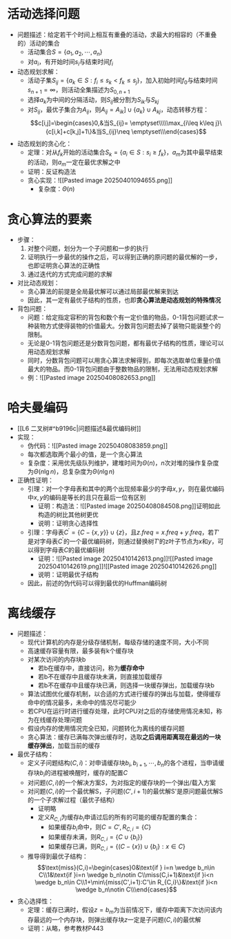 # 活动选择问题
- 问题描述：给定若干个时间上相互有重叠的活动，求最大的相容的（不重叠的）活动的集合
	- 活动集合$S=\{a_1,a_2,\cdots,a_n\}$
	- 对$a_i$，有开始时间$s_i$与结束时间$f_i$
- 动态规划求解：
	- 活动子集$S_{ij}=\{a_k\in S:f_i\leq s_k<f_k\leq s_j\}$，加入初始时间$f_0$与结束时间$s_{n+1}=\infty$，则活动全集描述为$S_{0,n+1}$
	- 选择$a_k$为中间的分隔活动，则$S_{ij}$被分割为$S_{ik}$与$S_{kj}$
	- 对$S_{ij}$，最优子集合为$A_{ij}$，则$A_{ij}=A_{ik}]\cup \{a_k\}\cup A_{kj}$，动态转移方程：$$c[i,j]=\begin{cases}0,&当S_{ij}= \emptyset\\\\\max_{i\leq k\leq j}\{c[i,k]+c[k,j]+1\}&当S_{ij}\neq \emptyset\\\end{cases}$$
- 动态规划的贪心化：
	- 定理：对从$f_k$开始的活动集合$S_k=\{a_i\in S:s_i\geq f_k\}$，$a_m$为其中最早结束的活动，则$a_m$一定在最优求解之中
	- 证明：反证构造法
	- 贪心实现：![[Pasted image 20250401094655.png]]
		- 复杂度：$\Theta(n)$
# 贪心算法的要素
- 步骤：
	1. 对整个问题，划分为一个子问题和一步的执行
	2. 证明执行一步最优的操作之后，可以得到正确的原问题的最优解的一步，也即证明贪心算法的正确性
	3. 通过迭代的方式完成问题的求解
- 对比动态规划：
	- 贪心算法的前提是全局最优解可以通过局部最优解来到达
	- 因此，其一定有最优子结构的性质，也即**贪心算法是动态规划的特殊情况**
- 背包问题：
	- 问题：给定指定容积的背包和数个有一定价值的物品，0-1背包问题试求一种装物方式使得装物的价值最大。分数背包问题去掉了装物只能装整个的限制。
	- 无论是0-1背包问题还是分数背包问题，都有最优子结构的性质，理论可以用动态规划求解
	- 同时，分数背包问题可以用贪心算法求解得到，即每次选取单位重量价值最大的物品。而0-1背包问题由于整数物品的限制，无法用动态规划求解
	- 例：![[Pasted image 20250408082653.png]]
# 哈夫曼编码
- [[L6 二叉树#^b9196c|问题描述&最优编码树]]
- 实现：
	- 伪代码：![[Pasted image 20250408083859.png]]
	- 每次都选取两个最小的值，是一个贪心算法
	- 复杂度：采用优先级队列维护，建堆时间为$\Theta(n)$，$n$次对堆的操作复杂度为$\Theta(n\lg n)$，总复杂度为$\Theta(n\lg n)$
- 正确性证明：
	- 引理：对一个字母表和其中的两个出现频率最少的字母$x,y$，则在最优编码中$x,y$的编码是等长的且只在最后一位有区别
		- 证明：构造法：![[Pasted image 20250408084508.png]]证明如此构造的树比其他树更优
		- 说明：证明贪心选择性
	- 引理：字母表$C^′ = \{C − \{x, y\}\} ∪ \{z\}$，且$z.freq=x.freq+y.freq$，若$T'$是对字母表$C^′$的一个最优编码树，则通过替换树$T'$的z叶子节点为$x$和$y$，可以得到字母表$C$的最优编码树
		- 证明：![[Pasted image 20250410142613.png]]![[Pasted image 20250410142619.png]]![[Pasted image 20250410142626.png]]
		- 说明：证明最优子结构
	- 因此，前述的伪代码可以得到最优的Huffman编码树
# 离线缓存
- 问题描述：
	- 现代计算机的内存是分级存储机制，每级存储的速度不同，大小不同
	- 高速缓存容量有限，最多装有k个缓存块
	- 对某次访问的内存块b
		- 若b在缓存中，直接访问，称为**缓存命中**
		- 若b不在缓存中且缓存块未满，则直接加载缓存
		- 若b不在缓存中且缓存块已满，则选择一块缓存弹出，加载缓存块b
	- 算法试图优化缓存机制，以合适的方式进行缓存的弹出与加载，使得缓存命中的情况最多，未命中的情况尽可能少
	- 若CPU在运行时进行缓存处理，此时CPU对之后的存储使用情况未知，称为在线缓存处理问题
	- 假设内存的使用情况完全已知，问题转化为离线的缓存问题
	- 贪心算法：缓存已满每次弹出缓存时，选取**之后调用距离现在最远的一块缓存弹出**，加载当前的缓存
- 最优子结构：
	- 定义子问题结构$(C,i)$：对申请缓存块$b_i,b_{i+1},\cdots,b_n$的各个进程，当申请缓存块$b_i$的进程被唤醒时，缓存的配置$C$
	- 对问题$(C,i)$的一个解决方案$S$，为对指定的缓存块的一个弹出/载入方案
	- 对问题$(C,i)$的一个最优解S，子问题$(C',i+1)$的最优解S'是原问题最优解S的一个子求解过程（最优子结构）
		- 证明略
		- 定义$R_{C,i}$为缓存$b_i$申请过后的所有的可能的缓存配置的集合：
			- 如果缓存$b_i$命中，则$C=C',R_{C,i}=\{C\}$
			- 如果缓存未满，则$R_{C,i}=\{C\cup \{b_i\}\}$
			- 如果缓存已满，则$R_{C,i}=\{(C-\{x\})\cup \{b_i\}:x\in C\}$
	- 推导得到最优子结构：$$\text{miss}(C,i)=\begin{cases}0&\text{if } i=n \wedge b_n\in C\\1&\text{if }i=n \wedge b_n\notin C\\miss(C,i+1)&\text{if }i<n \wedge b_n\in C\\1+\min\{miss(C',i+1):C'\in R_{C,i}\}&\text{if }i<n \wedge b_n\notin C\\\end{cases}$$
- 贪心选择性：
	- 定理：缓存已满时，假设$z=b_m$为当前情况下，缓存中距离下次访问该内存最远的一个内存块，则弹出缓存块$z$一定是子问题$(C,i)$的最优解
	- 证明：从略，参考教材P443